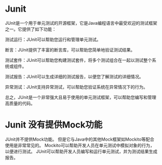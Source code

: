 # Junit

JUnit是一个用于单元测试的开源框架，它是Java编程语言中最受欢迎的测试框架之一。它提供了如下功能：

测试运行：JUnit可以帮助您运行和管理单元测试。

断言：JUnit提供了丰富的断言库，可以帮助您简单地验证测试结果。

测试套件：JUnit可以帮助您构建测试套件，将多个测试组合在一起以测试整个系统或组件。

测试报告：JUnit可以生成详细的测试报告，以便您了解测试的详细情况。

异常测试：JUnit支持异常测试，可以帮助您验证系统在异常情况下的行为。

总之，JUnit是一个非常强大且易于使用的单元测试框架，可以帮助您编写和管理高质量的代码。

# Junit 没有提供Mock功能

JUnit并不提供Mock功能。 但是它与Java中的其他Mock框架如Mockito等配合使用是非常常见的。 Mockito可以帮助开发人员在单元测试中模拟对象的行为，以便进行测试。 JUnit可以帮助开发人员编写和运行单元测试，并为测试结果生成报告。



